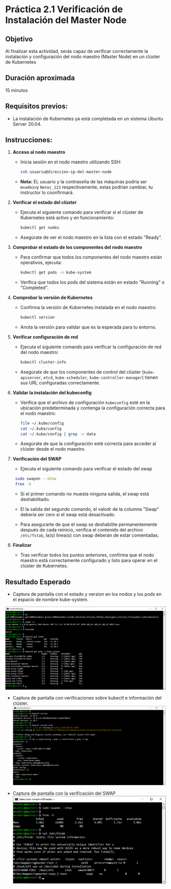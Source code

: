 # Práctica 2.1 Verificación de Instalación del Master Node  

## Objetivo 
Al finalizar esta actividad, serás capaz de verificar correctamente la instalación y configuración del nodo maestro (Master Node) en un clúster de Kubernetes

## Duración aproximada
15 minutos


## Requisitos previos:
- La instalación de Kubernetes ya está completada en un sistema Ubuntu Server 20.04.


## Instrucciones:

1. **Acceso al nodo maestro**  
   - Inicia sesión en el nodo maestro utilizando SSH:
     ```bash
     ssh usuario@direccion-ip-del-master-node
     ```
    - **Nota:** EL usuario y la contraseña de las máquinas podría ser `mnadmin`y `Netec_123` respectivamente, estas podrían cambiar, tu instructor lo coonfirmará.

2. **Verificar el estado del clúster**  
   - Ejecuta el siguiente comando para verificar si el clúster de Kubernetes está activo y en funcionamiento:
     ```bash
     kubectl get nodes
     ```
   - Asegúrate de ver el nodo maestro en la lista con el estado "Ready".

3. **Comprobar el estado de los componentes del nodo maestro**  
   - Para confirmar que todos los componentes del nodo maestro están operativos, ejecuta:
     ```bash
     kubectl get pods -n kube-system
     ```
   - Verifica que todos los pods del sistema están en estado "Running" o "Completed".

4. **Comprobar la versión de Kubernetes**  
   - Confirma la versión de Kubernetes instalada en el nodo maestro:
     ```bash
     kubectl version 
     ```
   - Anota la versión para validar que es la esperada para tu entorno.

5. **Verificar configuración de red**  
   - Ejecuta el siguiente comando para verificar la configuración de red del nodo maestro:
     ```bash
     kubectl cluster-info
     ```
   - Asegúrate de que los componentes de control del clúster (`kube-apiserver`, `etcd`, `kube-scheduler`, `kube-controller-manager`) tienen sus URL configuradas correctamente.

6. **Validar la instalación del kubeconfig**  
   - Verifica que el archivo de configuración `kubeconfig` esté en la ubicación predeterminada y contenga la configuración correcta para el nodo maestro:
     ```bash
     file ~/.kube/config
     cat ~/.kube/config
     cat ~/.kube/config | grep -v data
     ```
   - Asegúrate de que la configuración esté correcta para acceder al clúster desde el nodo maestro.

7. **Verificación del SWAP**
    - Ejecuta el siguiente comando para verificar el estado del swap

    ```bash
     sudo swapon --show
     free -h
    ```

    - Si el primer comando no muesta ninguna salida, el swap está deshabilitado.
    
    - El la salida del segundo comando, el valodr de la columna "Swap" debería ser cero si el swap está desactivado.

    - Para asegurarte de que el swap se deshabilite permanentemente después de cada reinicio, verifica el contenido del archivo `/etc/fstab`, la(s) linea(s) con swap deberán de estar comentadas.



8. **Finalizar**  
   - Tras verificar todos los puntos anteriores, confirma que el nodo maestro está correctamente configurado y listo para operar en el clúster de Kubernetes.



## Resultado Esperado

- Captura de pantalla con el estado y version en los nodos y los pods en el espacio de nombre kube-system.

![kubectl](../images/u2_1_1.png)
 
- Captura de pantalla con verificaciones sobre kubectl e información del clúster.
 ![kubectl](../images/u2_1_2.png)
 
- Captura de pantalla con la verificación del SWAP 
![swap](../images/u2_1_3.png)
 